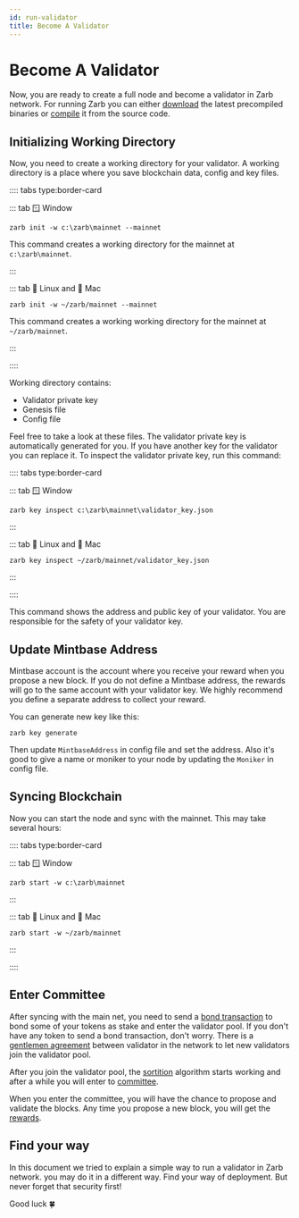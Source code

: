 ```yaml
---
id: run-validator
title: Become A Validator
---
```


# Become A Validator

Now, you are ready to create a full node and become a validator in Zarb network. For running Zarb
you can either [download](https://github.com/zarbchain/zarb-go/releases) the latest precompiled
binaries or [compile](./run-compile.md) it from the source code.

## Initializing Working Directory

Now, you need to create a working directory for your validator. A working directory is a place where
you save blockchain data, config and key files.

:::: tabs type:border-card

::: tab 🪟 Window

```
zarb init -w c:\zarb\mainnet --mainnet
```

This command creates a working directory for the mainnet at `c:\zarb\mainnet`.

:::

::: tab 🐧 Linux and 🍏 Mac

```
zarb init -w ~/zarb/mainnet --mainnet
```

This command creates a working working directory for the mainnet at `~/zarb/mainnet`.

:::

::::

Working directory contains:

- Validator private key
- Genesis file
- Config file

Feel free to take a look at these files. The validator private key is automatically generated for
you. If you have another key for the validator you can replace it. To inspect the validator private
key, run this command:

:::: tabs type:border-card

::: tab 🪟 Window

```
zarb key inspect c:\zarb\mainnet\validator_key.json
```

:::

::: tab 🐧 Linux and 🍏 Mac

```
zarb key inspect ~/zarb/mainnet/validator_key.json
```

:::

::::

This command shows the address and public key of your validator. You are responsible for the safety
of your validator key.

## Update Mintbase Address

Mintbase account is the account where you receive your reward when you propose a new block. If you
do not define a Mintbase address, the rewards will go to the same account with your validator key.
We highly recommend you define a separate address to collect your reward.

You can generate new key like this:

```
zarb key generate
```

Then update `MintbaseAddress` in config file and set the address. Also it's good to give a name or
moniker to your node by updating the `Moniker` in config file.

## Syncing Blockchain

Now you can start the node and sync with the mainnet. This may take several hours:

:::: tabs type:border-card

::: tab 🪟 Window

```
zarb start -w c:\zarb\mainnet
```

:::

::: tab 🐧 Linux and 🍏 Mac

```
zarb start -w ~/zarb/mainnet
```

:::

::::

## Enter Committee

After syncing with the main net, you need to send a [bond transaction](./transaction-bond.md) to
bond some of your tokens as stake and enter the validator pool. If you don't have any token to send
a bond transaction, don't worry. There is a [gentlemen agreement](https://discord.gg/zPqWqV85ch)
between validator in the network to let new validators join the validator pool.

After you join the validator pool, the [sortition](./consensus-sortition.md) algorithm starts
working and after a while you will enter to [committee](./learn-committee).

When you enter the committee, you will have the chance to propose and validate the blocks. Any time
you propose a new block, you will get the [rewards](./learn-incentive.md).

## Find your way

In this document we tried to explain a simple way to run a validator in Zarb network. you may do it
in a different way. Find your way of deployment. But never forget that security first!

Good luck 🍀
